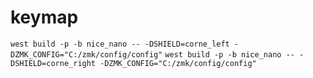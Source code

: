 # keymap

```west build -p -b nice_nano -- -DSHIELD=corne_left -DZMK_CONFIG="C:/zmk/config/config"```
```west build -p -b nice_nano -- -DSHIELD=corne_right -DZMK_CONFIG="C:/zmk/config/config"```
